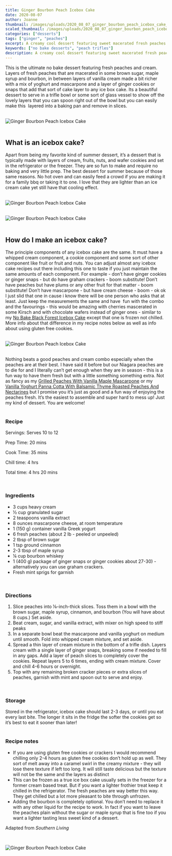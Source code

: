 ```yaml
---
title: Ginger Bourbon Peach Icebox Cake
date: 2020-08-07
author: Joanne
thumbnail: /images/uploads/2020_08_07_ginger_bourbon_peach_icebox_cake_1.jpg
scaled_thumbnail: /images/uploads/2020_08_07_ginger_bourbon_peach_icebox_cake_0.jpg
categories: ["desserts"]
tags: ["ginger", "peaches"]
excerpt: A creamy cool dessert featuring sweet macerated fresh peaches
keywords: ["no bake desserts", "peach trifles"]
description: A creamy cool dessert featuring sweet macerated fresh peaches
---
```


This is the ultimate no bake dessert featuring fresh peaches and cream. Layers of fresh peaches that are macerated in some brown sugar, maple syrup and bourbon, in between layers of vanilla cream made a bit richer with a mix of yoghurt and mascarpone and a layer of ginger cookies or snaps that add that sort of cake layer to any ice box cake. Its a beautiful dessert to serve in a trifle bowl or some sort of glass vessel to show off the lovely layers that you can spoon right out of the bowl but you can easily make this  layered into a baking pan and remove in slices. 
</br>
</br>

![Ginger Bourbon Peach Icebox Cake](/images/uploads/2020_08_07_ginger_bourbon_peach_icebox_cake_2.jpg)
</br>
</br>

## What is an icebox cake? 
Apart from being my favorite kind of summer dessert, it’s a dessert that is typically made with layers of cream, fruits, nuts, and wafer cookies and set in the refrigerator or the freezer. They are so fun to make and require no baking and very little prep. The best dessert for summer because of those same reasons. No hot oven and can easily feed a crowd if you are making it for a family bbq or taking it to one. I love that they are lighter than an ice cream cake yet still have that cooling effect. 
</br>
</br>

![Ginger Bourbon Peach Icebox Cake](/images/uploads/2020_08_07_ginger_bourbon_peach_icebox_cake_3.jpg)
</br>
</br>

![Ginger Bourbon Peach Icebox Cake](/images/uploads/2020_08_07_ginger_bourbon_peach_icebox_cake_4.jpg)
</br>
</br>

## How do I make an icebox cake?
The principle components of any icebox cake are the same. It must have a whipped cream component, a cookie component and some sort of other component like fruit or fruit and nuts. You can adjust almost any icebox cake recipes out there including this one to taste if you just maintain the same amounts of each component. For example - don’t have ginger cookies or ginger snaps - but do have graham crackers - boom substitute! Don’t have peaches but have plums or any other fruit for that matter - boom substitute! Don’t have mascarpone - but have cream cheese - boom - ok ok I just slid that one in cause i know there will be one person who asks that at least. Just keep the measurements the same and have  fun with the combo and the favourings - this would be amazing with cherries mascerated in some Kirsch and with chocolate wafers instead of ginger ones - similar to my [No Bake Black Forest Icebox Cake](https://www.oliveandmango.com/no-bake-black-forest-icebox-cake/) except that one is frozen not chilled. More info about that difference in my recipe notes below as well as info about using gluten free cookies. 
</br>
</br>

![Ginger Bourbon Peach Icebox Cake](/images/uploads/2020_08_07_ginger_bourbon_peach_icebox_cake_5.jpg)
</br>
</br>

Nothing beats a good peaches and cream combo especially when the peaches are at their best. I have said it before but our Niagara peaches are to die for and I literally can’t get enough when they are in season - this is a fun way to have them fresh but with a little something something extra. Not as fancy as my [Grilled Peaches With Vanilla Maple Mascarpone](https://www.oliveandmango.com/grilled-peaches-with-vanilla-maple-mascarpone/) or my 
[Vanilla Yoghurt Panna Cotta With Balsamic Thyme Roasted Peaches And Nectarines](https://www.oliveandmango.com/vanilla-yoghurt-panna-cotta-with-balsamic-thyme-roasted-peaches-and-nectarines/) but I promise you it’s just as good and a fun way of enjoying the peaches fresh. It’s the easiest to assemble and super hard to mess up! Just my kind of dessert. You are welcome! 
</br>
</br>

### Recipe

Servings: <span itemprop="recipeYield">Serves 10 to 12

Prep Time: <meta itemprop="prepTime" content="PT20M">20 mins  

Cook Time: <meta itemprop="cookTime" content="PT35M">35 mins

Chill time: 4 hrs  

Total time: 4 hrs 20 mins  

</br>

### Ingredients

* <span itemprop="recipeIngredient">3 cups heavy cream </span>
* <span itemprop="recipeIngredient">&frac12; cup granulated sugar </span>
* <span itemprop="recipeIngredient">2 teaspoons vanilla extract </span>
* <span itemprop="recipeIngredient">8 ounces mascarpone cheese, at room temperature </span>
* <span itemprop="recipeIngredient">1 (150 g) container vanilla Greek yogurt </span>
* <span itemprop="recipeIngredient">6 fresh peaches (about 2 lb - peeled or unpeeled) </span>
* <span itemprop="recipeIngredient">2 tbsp of brown sugar </span>
* <span itemprop="recipeIngredient">1 tsp ground cinnamon</span>
* <span itemprop="recipeIngredient">2-3 tbsp of maple syrup</span>
* <span itemprop="recipeIngredient">&frac14; cup bourbon whiskey </span>
* <span itemprop="recipeIngredient">1 (400 g) package of ginger snaps or ginger cookies about 27-30) - alternatively you can use graham crackers. </span>
* <span itemprop="recipeIngredient">Fresh mint sprigs for garnish </span>
</br>

### Directions

1. Slice peaches into &frac18;-inch-thick slices. Toss them in a bowl with the brown sugar, maple syrup, cinnamon, and bourbon (You will have about 8 cups.) Set aside. 
1. Beat cream, sugar, and vanilla extract, with mixer on high speed to stiff peaks 
1. In a separate bowl beat the mascarpone and vanilla yoghurt on medium until smooth. Fold into whipped cream mixture, and set aside.
1. Spread a thin layer of cream mixture in the bottom of a trifle dish. Layers cream with a single layer of ginger snaps, breaking some if needed to fill in any gaps. Add a layer of peach slices to completely cover the cookies. Repeat layers 5 to 6 times, ending with cream mixture. Cover and chill 4-6 hours or overnight. 
1. Top with any remaining broken cracker pieces or extra slices of peaches, garnish with mint and spoon out to serve and enjoy. 
</br>

### Storage

Stored in the refrigerator, icebox cake should last 2-3 days, or until you eat every last bite. The longer it sits in the fridge the softer the cookies get so it’s best to eat it sooner than later!
</br>
</br>

### Recipe notes

* If you are using gluten free cookies or crackers I would recommend chilling only 2-4 hours as gluten free cookies don’t hold up as well. They sort of melt away into a caramel swirl in the creamy mixture - they will lose there texture if left too long. It will still taste delicious but the texture will not be the same and the layers as distinct 
* This can be frozen as a true ice box cake usually sets in the freezer for a former cream based treat. But if you want a lighter frothier treat keep it chilled in the refrigerator. The fresh peaches are way better this way. They get chilled but a lot more pleasant to bite through unfrozen. 
* Adding the bourbon is completely optional. You don’t need to replace it with any other liquid for the recipe to work. In fact if you want to leave the peaches plain without the sugar or maple syrup that is fine too if you want a 
lighter tasting less sweet kind of a dessert. 

Adapted from _Southern Living_

</br>

![Ginger Bourbon Peach Icebox Cake](/images/uploads/2020_08_07_ginger_bourbon_peach_icebox_cake_6.jpg)